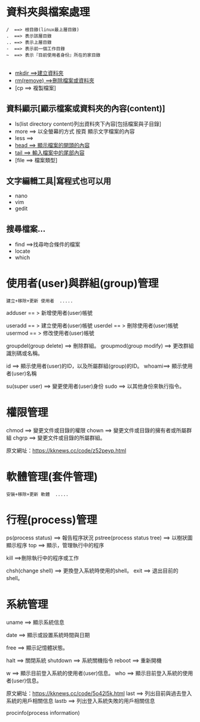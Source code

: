 #
```



```

# 資料夾與檔案處理
```
/  ==> 根目錄(linux最上層目錄)
.  ==> 表示該層目錄
.. ==> 表示上層目錄
-  ==> 表示前一個工作目錄
~  ==> 表示『目前使用者身份』所在的家目錄
```
## 
- [mkdir ==>建立資料夾]()
- [rm(remove) ==>刪除檔案或資料夾]()
- [cp ==> 複製檔案]

## 資料顯示[顯示檔案或資料夾的內容(content)]

- ls(list directory content)列出資料夾下內容[包括檔案與子目錄]
- more ==> 以全螢幕的方式 按頁 顯示文字檔案的內容
- less ==>
- [head ==> 顯示檔案的開頭的內容]()
- [tail ==> 輸入檔案中的尾部內容]()
- [file ==> 檔案類型]


## 文字編輯工具|寫程式也可以用
- nano
- vim
- gedit

## 搜尋檔案...
- find ==>找尋吻合條件的檔案
- locate
- which

# 使用者(user)與群組(group)管理
```
建立+移除+更新 使用者  .....
```
adduser == > 新增使用者(user)帳號

useradd == > 建立使用者(user)帳號
userdel == > 刪除使用者(user)帳號
usermod == > 修改使用者(user)帳號


groupdel(group delete) ==> 刪除群組。
groupmod(group modify) ==> 更改群組識別碼或名稱。


id ==> 顯示使用者(user)的ID，以及所屬群組(group)的ID。
whoami==> 顯示使用者(user)名稱


su(super user) ==> 變更使用者(user)身份
sudo ==> 以其他身份來執行指令。


# 權限管理

chmod ==> 變更文件或目錄的權限
chown ==> 變更文件或目錄的擁有者或所屬群組
chgrp ==> 變更文件或目錄的所屬群組。



原文網址：https://kknews.cc/code/z52peyp.html
# 軟體管理(套件管理)
```
安裝+移除+更新 軟體  .....
```

# 行程(process)管理

ps(process status) ==> 報告程序狀況
pstree(process status tree) ==> 以樹狀圖顯示程序
top  ==> 顯示，管理執行中的程序

kill ==>刪除執行中的程序或工作

chsh(change shell) ==> 更換登入系統時使用的shell。
exit ==> 退出目前的shell。



# 系統管理

uname ==> 顯示系統信息

date ==> 顯示或設置系統時間與日期

free ==> 顯示記憶體狀態。

halt ==> 關閉系統
shutdown ==> 系統關機指令
reboot ==> 重新開機



w   ==> 顯示目前登入系統的使用者(user)信息。
who ==> 顯示目前登入系統的使用者(user)信息。



原文網址：https://kknews.cc/code/5o42l5k.html
last ==> 列出目前與過去登入系統的用戶相關信息
lastb ==> 列出登入系統失敗的用戶相關信息

procinfo(process information)




